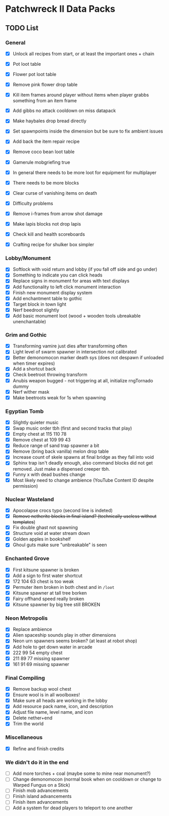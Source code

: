 # Patchwreck II Data Packs

## TODO List
### General
- [x] Unlock all recipes from start, or at least the important ones + chain
- [x] Pot loot table
- [x] Flower pot loot table
- [x] Remove pink flower drop table
- [x] Kill item frames around player without items when player grabbs something from an item frame
- [x] Add gibbs no attack cooldown on miss datapack
- [x] Make haybales drop bread directly
- [x] Set spawnpoints inside the dimension but be sure to fix ambient issues
- [x] Add back the item repair recipe
- [x] Remove coco bean loot table
- [x] Gamerule mobgriefing true
- [x] In general there needs to be more loot for equipment for multiplayer
- [x] There needs to be more blocks
- [x] Clear curse of vanishing items on death
- [x] Difficulty problems
- [x] Remove i-frames from arrow shot damage
- [x] Make lapis blocks not drop lapis
- [x] Check kill and health scoreboards
- [x] Crafting recipe for shulker box simpler


### Lobby/Monument
- [x] Softlock with void return and lobby (if you fall off side and go under)
- [x] Something to indicate you can click heads
- [x] Replace signs in monument for areas with text displays
- [x] Add functionality to left click monument interaction
- [x] Finish new monument display system
- [x] Add enchantment table to gothic
- [x] Target block in town light
- [x] Nerf beedroot slightly
- [x] Add basic monument loot (wood + wooden tools ubreakable unenchantable)

### Grim and Gothic
- [x] Transforming vamire just dies after transforming often
- [x] Light level of swarm spawner in intersection not calibrated
- [x] Better demonomocon marker death sys (does not despawn if unloaded when timer expires)
- [x] Add a shortcut back
- [x] Check beetroot throwing transform
- [x] Anubis weapon bugged - not triggering at all, initialize rngTornado dummy
- [x] Nerf wither mask
- [x] Make beetroots weak for 1s when spawning

### Egyptian Tomb
- [x] Slightly quieter music
- [x] Swap music order tbh (first and second tracks that play)
- [x] Empty chest at 115 110 78
- [x] Remove chest at 109 99 43
- [x] Reduce range of sand trap spawner a bit
- [x] Remove (bring back vanilla) melon drop table
- [x] Increase count of skele spawns at final bridge as they fall into void
- [x] Sphinx trap isn't deadly enough, also command blocks did not get removed. Just make a dispensed creeper tbh.
- [x] Funny x with dead bushes change
- [x] Most likely need to change ambience (YouTube Content ID despite permission)

### Nuclear Wasteland
- [x] Apocolapse crocs typo (second line is indeted)
- [x] ~~Remove netherite blocks in final island? (technically useless without templates~~)
- [x] Fix double ghast not spawning
- [x] Structure void at water stream down
- [x] Golden apples in bookshelf
- [x] Ghoul guts make sure "unbreakable" is seen

### Enchanted Grove
- [x] First kitsune spawner is broken
- [x] Add a sign to first water shortcut
- [x] 172 104 63 chest is too weak
- [x] Permuter item broken in both chest and in `/loot`
- [x] Kitsune spawner at tall tree borken
- [x] Fairy offhand speed really broken
- [x] Kitsune spawner by big tree still BROKEN

### Neon Metropolis
- [x] Replace ambience
- [x] Alien spaceship sounds play in other dimensions
- [x] Neon urn spawners seems broken? (at least at robot shop)
- [x] Add hole to get down water in arcade
- [x] 222 99 54 empty chest
- [x] 211 89 77 missing spawner
- [x] 161 91 69 missing spawner

### Final Compiling
- [x] Remove backup wool chest
- [x] Ensure wool is in all woolboxes!
- [x] Make sure all heads are working in the lobby
- [x] Add resource pack name, icon, and description
- [x] Adjust file name, level name, and icon
- [x] Delete nether+end
- [x] Trim the world

### Miscellaneous
- [x] Refine and finish credits

### We didn't do it in the end
- [ ] Add more torches + coal (maybe some to mine near monument?)
- [ ] Change demonomocon (normal book when on cooldown or change to Warped Fungus on a Stick)
- [ ] Finish mob advancements
- [ ] Finish island advancements
- [ ] Finish item advancements
- [ ] Add a system for dead players to teleport to one another
